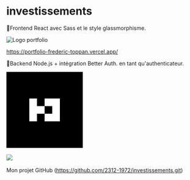 # investissements
🔧Frontend React avec Sass et le style glassmorphisme.

![Logo portfolio](https://portfolio-frederic-toppan.vercel.app/static/media/Shenzor.665b7cdd5c7bb9ab5b85.webp)

https://portfolio-frederic-toppan.vercel.app/

🚀Backend Node.js + intégration Better Auth. en tant qu'authenticateur.

![Logo Better Auth](/téléchargement.png)

<img src="https://img.icons8.com/ios-filled/50/000000/github.png" width="80" /> 

Mon projet GitHub (https://github.com/2312-1972/investissements.git)




